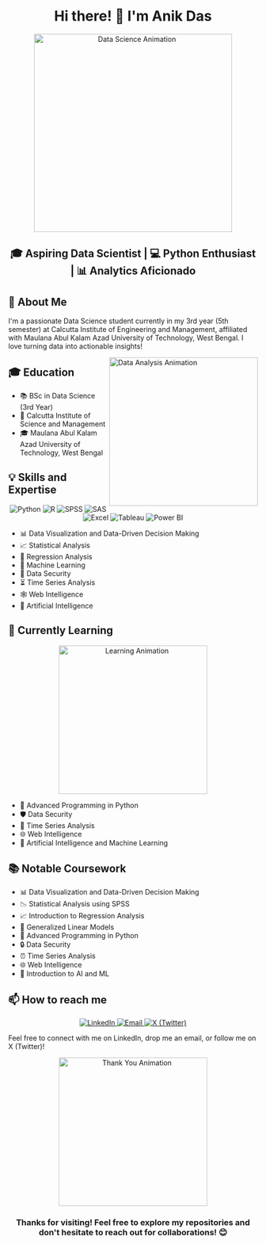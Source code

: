 <h1 align="center">Hi there! 👋 I'm Anik Das</h1>

<p align="center">
  <img src="https://media.giphy.com/media/L8K62iTDkzGX6/giphy.gif" width="400" alt="Data Science Animation">
</p>

<h2 align="center">🎓 Aspiring Data Scientist | 💻 Python Enthusiast | 📊 Analytics Aficionado</h2>

## 🚀 About Me
I'm a passionate Data Science student currently in my 3rd year (5th semester) at Calcutta Institute of Engineering and Management, affiliated with Maulana Abul Kalam Azad University of Technology, West Bengal. I love turning data into actionable insights! 

<img align="right" src="https://media.giphy.com/media/3oKIPEqDGUULpEU0aQ/giphy.gif" width="300" alt="Data Analysis Animation">

## 🎓 Education
- 📚 BSc in Data Science (3rd Year)
- 🏫 Calcutta Institute of Science and Management
- 🎓 Maulana Abul Kalam Azad University of Technology, West Bengal

## 💡 Skills and Expertise

<p align="center">
  <img src="https://img.shields.io/badge/Python-3776AB?style=for-the-badge&logo=python&logoColor=white" alt="Python">
  <img src="https://img.shields.io/badge/R-276DC3?style=for-the-badge&logo=r&logoColor=white" alt="R">
  <img src="https://img.shields.io/badge/SPSS-052FAD?style=for-the-badge&logo=ibm&logoColor=white" alt="SPSS">
  <img src="https://img.shields.io/badge/SAS-1C7CE0?style=for-the-badge&logo=sas&logoColor=white" alt="SAS">
  <img src="https://img.shields.io/badge/Excel-217346?style=for-the-badge&logo=microsoft-excel&logoColor=white" alt="Excel">
  <img src="https://img.shields.io/badge/Tableau-E97627?style=for-the-badge&logo=Tableau&logoColor=white" alt="Tableau">
  <img src="https://img.shields.io/badge/Power_BI-F2C811?style=for-the-badge&logo=powerbi&logoColor=black" alt="Power BI">
</p>

- 📊 Data Visualization and Data-Driven Decision Making
- 📈 Statistical Analysis
- 🧮 Regression Analysis
- 🤖 Machine Learning
- 🔐 Data Security
- ⏳ Time Series Analysis
- 🕸️ Web Intelligence
- 🧠 Artificial Intelligence

## 🌱 Currently Learning
<p align="center">
  <img src="https://media.giphy.com/media/3o7qE1YN7aBOFPRw8E/giphy.gif" width="300" alt="Learning Animation">
</p>

- 🐍 Advanced Programming in Python
- 🛡️ Data Security
- 📅 Time Series Analysis
- 🌐 Web Intelligence
- 🤖 Artificial Intelligence and Machine Learning

## 📚 Notable Coursework
- 📊 Data Visualization and Data-Driven Decision Making
- 📉 Statistical Analysis using SPSS
- 📈 Introduction to Regression Analysis
- 🧮 Generalized Linear Models
- 🐍 Advanced Programming in Python
- 🔒 Data Security
- ⏰ Time Series Analysis
- 🌐 Web Intelligence
- 🤖 Introduction to AI and ML


## 📫 How to reach me

<p align="center">
  <a href="https://www.linkedin.com/in/anikdass/" target="_blank">
    <img src="https://img.shields.io/badge/LinkedIn-0077B5?style=for-the-badge&logo=linkedin&logoColor=white" alt="LinkedIn">
  </a>
  <a href="mailto:anik.das.data.science@gmail.com">
    <img src="https://img.shields.io/badge/Email-D14836?style=for-the-badge&logo=gmail&logoColor=white" alt="Email">
  </a>
  <a href="https://x.com/AnikCodes" target="_blank">
    <img src="https://img.shields.io/badge/X_(Twitter)-000000?style=for-the-badge&logo=x&logoColor=white" alt="X (Twitter)">
  </a>
</p>

Feel free to connect with me on LinkedIn, drop me an email, or follow me on X (Twitter)!



<p align="center">
  <img src="https://media.giphy.com/media/3oKIPEqDGUULpEU0aQ/giphy.gif" width="300" alt="Thank You Animation">
</p>

<h3 align="center">Thanks for visiting! Feel free to explore my repositories and don't hesitate to reach out for collaborations! 😊</h3>

